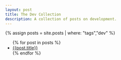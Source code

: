 ```yaml
---
layout: post
title: The Dev Collection
description: A collection of posts on development.
---
```


{% assign posts = site.posts | where: "tags","dev" %}
<ul>
{% for post in posts %}
<li><a href="{{post.url}}">{{post.title}}</a></li>
{% endfor %}
<ul>
